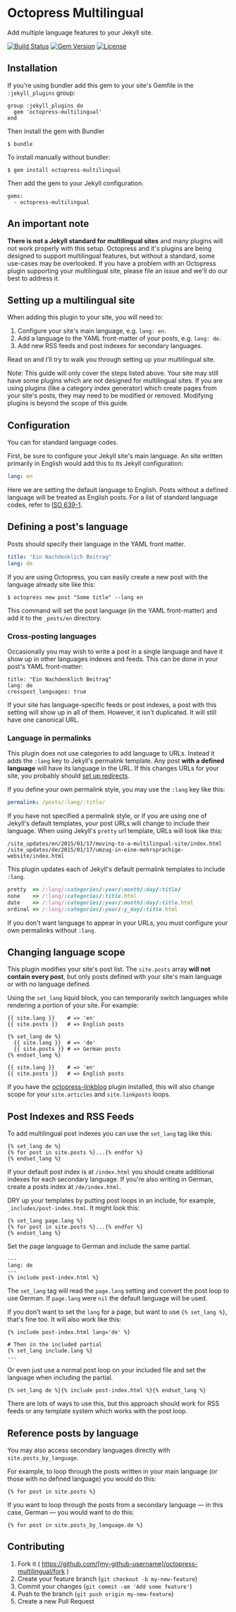 # Octopress Multilingual

Add multiple language features to your Jekyll site.

[![Build Status](http://img.shields.io/travis/octopress/multilingual.svg)](https://travis-ci.org/octopress/multilingual)
[![Gem Version](http://img.shields.io/gem/v/octopress-multilingual.svg)](https://rubygems.org/gems/octopress-multilingual)
[![License](http://img.shields.io/:license-mit-blue.svg)](http://octopress.mit-license.org)

## Installation

If you're using bundler add this gem to your site's Gemfile in the `:jekyll_plugins` group:

    group :jekyll_plugins do
      gem 'octopress-multilingual'
    end

Then install the gem with Bundler

    $ bundle

To install manually without bundler:

    $ gem install octopress-multilingual

Then add the gem to your Jekyll configuration.

    gems:
      - octopress-multilingual


## An important note

**There is not a Jekyll standard for multilingual sites** and many plugins will not work properly with this setup. Octopress and it's
plugins are being designed to support multilingual features, but without a standard, some use-cases may be overlooked. If you have a
problem with an Octopress plugin supporting your multilingual site, please file an issue and we'll do our best to address it.

## Setting up a multilingual site

When adding this plugin to your site, you will need to:

1. Configure your site's main language, e.g. `lang: en`.
2. Add a language to the YAML front-matter of your posts, e.g. `lang: de`.
3. Add new RSS feeds and post indexes for secondary languages.

Read on and I'll try to walk you through setting up your multilingual site. 

Note: This guide will only cover the steps listed above. Your site may still have some plugins which are not designed for multilingual sites. If you are using plugins (like a category index generator) which create pages from your site's posts, they may need to be modified or removed. Modifying plugins is beyond the scope of this guide.

## Configuration

You can  for standard language codes.

First, be sure to configure your Jekyll site's main language. An site written primarily in English would add this to its Jekyll configuration:

```yaml
lang: en
```

Here we are setting the default language to English. Posts without a defined language will be treated as English posts.
For a list of standard language codes, refer to [ISO 639-1](http://en.wikipedia.org/wiki/List_of_ISO_639-1_codes).

## Defining a post's language

Posts should specify their language in the YAML front matter. 

```yaml
title: "Ein Nachdenklich Beitrag"
lang: de
```

If you are using Octopress, you can easily create a new post with the language already site like this:

```
$ octopress new post "Some title" --lang en
```

This command will set the post language (in the YAML front-matter) and add it to the `_posts/en` directory.

### Cross-posting languages

Occasionally you may wish to write a post in a single language and have it show up in other languages indexes and feeds. This can be done in your post's YAML front-matter:

```
title: "Ein Nachdenklich Beitrag"
lang: de
crosspost_languages: true
```

If your site has language-specific feeds or post indexes, a post with this setting will show up in all of them. However, it isn't duplicated. It will still have one canonical URL.

### Language in permalinks

This plugin does not use categories to add language to URLs. Instead it adds the `:lang` key to Jekyll's permalink template.
Any post **with a defined language** will have its language in the URL. If this changes URLs for your site, you probably should [set up redirects](https://github.com/jekyll/jekyll-redirect-from).

If you define your own permalink style, you may use the `:lang` key like this:

```yaml
permalink: /posts/:lang/:title/
```

If you have not specified a permalink style, or if you are using one of Jekyll's default templates, your post URLs will change to include their language.
When using Jekyll's `pretty` url template, URLs will look like this:

```
/site_updates/en/2015/01/17/moving-to-a-multilingual-site/index.html
/site_updates/de/2015/01/17/umzug-in-eine-mehrsprachige-website/index.html
```

This plugin updates each of Jekyll's default permalink templates to include `:lang`.

```ruby
pretty  => /:lang/:categories/:year/:month/:day/:title/
none    => /:lang/:categories/:title.html
date    => /:lang/:categories/:year/:month/:day/:title.html
ordinal => /:lang/:categories/:year/:y_day/:title.html
```

If you don't want language to appear in your URLs, you must configure your own permalinks without `:lang`.

## Changing language scope

This plugin modifies your site's post list. The `site.posts` array **will not contain every post**, but only posts defined with your site's main language or with no language defined.

Using the `set_lang` liquid block, you can temporarily switch languages while rendering a portion of your site. For example:

```
{{ site.lang }}    # => 'en'
{{ site.posts }}   # => English posts 

{% set_lang de %}
  {{ site.lang }}  # => 'de'
  {{ site.posts }} # => German posts 
{% endset_lang %}

{{ site.lang }}    # => 'en'
{{ site.posts }}   # => English posts 
```

If you have the [octopress-linkblog](https://github.com/octopress/linkblog) plugin installed, this will also change scope for your
`site.articles` and `site.linkposts` loops.

## Post Indexes and RSS Feeds

To add multilingual post indexes you can use the `set_lang` tag like this:

```
{% set_lang de %}
{% for post in site.posts %}...{% endfor %}
{% endset_lang %}
```

If your default post index is at `/index.html` you should create additional indexes for each secondary language. If you're also writing in German, create a posts index at `/de/index.html`.

DRY up your templates by putting post loops in an include, for
example, `_includes/post-index.html`. It might look this:

<!-- title:"From _includes/post-index.html" -->
```
{% set_lang page.lang %}
{% for post in site.posts %}...{% endfor %}
{% endset_lang %}
```

Set the page language to German and include the same partial.

<!-- title:"From /de/index.html" -->
```
---
lang: de
---
{% include post-index.html %}
```

The `set_lang` tag will read the `page.lang` setting and
convert the post loop to use German. If `page.lang` were
`nil` the default language will be used.

If you don't want to set the `lang` for a page, but want to
use `{% set_lang %}`, that's fine too. It will also work like
this:

```
{% include post-index.html lang='de' %}

# Then in the included partial
{% set_lang include.lang %}
...
```

Or even just use a normal post loop on your included file and
set the language when including the partial.

```
{% set_lang de %}{% include post-index.html %}{% endset_lang %}
```

There are lots of ways to use this, but this approach should work for RSS feeds or any template system which works with the post loop.

## Reference posts by language

You may also access secondary languages directly with `site.posts_by_language`.

For example, to loop through the posts written in your main language (or those with no defined language) you would do this:

```
{% for post in site.posts %}
```

If you want to loop through the posts from a secondary language — in this case, German — you would want to do this:

```
{% for post in site.posts_by_language.de %}
```

## Contributing

1. Fork it ( https://github.com/[my-github-username]/octopress-multilingual/fork )
2. Create your feature branch (`git checkout -b my-new-feature`)
3. Commit your changes (`git commit -am 'Add some feature'`)
4. Push to the branch (`git push origin my-new-feature`)
5. Create a new Pull Request
